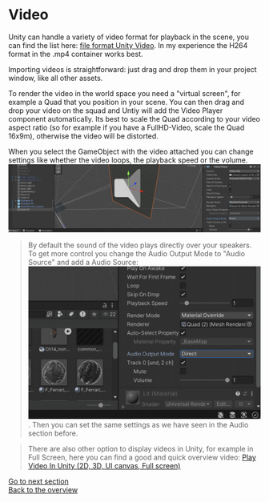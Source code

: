# <a name="video"></a>Video 

Unity can handle a variety of video format for playback in the scene, you can find the list here: [file format Unity Video](https://docs.unity3d.com/Manual/VideoSources-FileCompatibility.html). In my experience the H264 format in the .mp4 container works best. 

Importing videos is straightforward: just drag and drop them in your project window, like all other assets. 

To render the video in the world space you need a "virtual screen", for example a Quad that you position in your scene. You can then drag and drop your video on the squad and Untiy will add the Video Player component automatically. 
Its best to scale the Quad according to your video aspect ratio (so for example if you have a FullHD-Video, scale the Quad 16x9m), otherwise the video will be distorted. 

When you select the GameObject with the video attached you can change settings like whether the video loops, the playback speed or the volume.
![](images/video1.jpeg)

> By default the sound of the video plays directly over your speakers. To get more control you change the Audio Output Mode to "Audio Source" and add a Audio Source: ![](images/video2.gif). Then you can set the same settings as we have seen in the Audio section before. 

> There are also other option to display videos in Unity, for example in Full Screen, here you can find a good and quick overview video: [Play Video In Unity (2D, 3D, UI canvas, Full screen)](https://www.youtube.com/watch?v=5nPRYwCceTg)

[Go to next section](4_Animation.md)<br>
[Back to the overview](readme.md)

